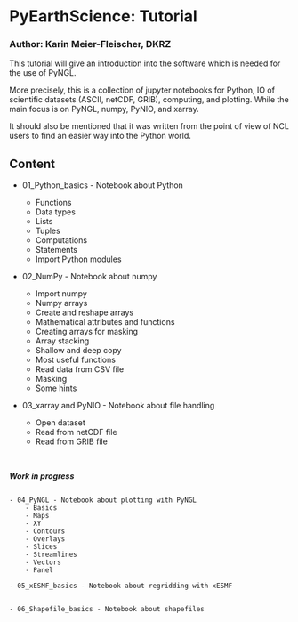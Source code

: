 # PyEarthScience: Tutorial

### Author: Karin Meier-Fleischer, DKRZ

This tutorial will give an introduction into the software which is needed for 
the use of PyNGL.

More precisely, this is a collection of jupyter notebooks for Python, IO of 
scientific datasets (ASCII, netCDF, GRIB), computing, and plotting. While the 
main focus is on PyNGL, numpy, PyNIO, and xarray. 

It should also be mentioned that it was written from the point of view of NCL
users to find an easier way into the Python world.


## Content

- 01_Python_basics - Notebook about Python
	- Functions
    - Data types
    - Lists
    - Tuples
    - Computations
    - Statements
    - Import Python modules


- 02_NumPy - Notebook about numpy
    - Import numpy
	- Numpy arrays
	- Create and reshape arrays
	- Mathematical attributes and functions
	- Creating arrays for masking
	- Array stacking
	- Shallow and deep copy
	- Most useful functions
	- Read data from CSV file
	- Masking
	- Some hints
    

- 03_xarray and PyNIO - Notebook about file handling
    - Open dataset
    - Read from netCDF file
    - Read from GRIB file
    
<br>

**_Work in progress_**
```
 
- 04_PyNGL - Notebook about plotting with PyNGL
    - Basics
    - Maps
    - XY
    - Contours
    - Overlays
    - Slices
    - Streamlines
    - Vectors
    - Panel

- 05_xESMF_basics - Notebook about regridding with xESMF


- 06_Shapefile_basics - Notebook about shapefiles

```
	
	